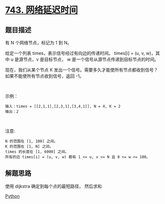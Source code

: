 # [743. 网络延迟时间](https://leetcode-cn.com/problems/network-delay-time/)

## 题目描述

有 N 个网络节点，标记为 1 到 N。

给定一个列表 times，表示信号经过有向边的传递时间。 times[i] = (u, v, w)，其中 u 是源节点，v 是目标节点， w 是一个信号从源节点传递到目标节点的时间。

现在，我们从某个节点 K 发出一个信号。需要多久才能使所有节点都收到信号？如果不能使所有节点收到信号，返回 -1。

 

示例：

    输入：times = [[2,1,1],[2,3,1],[3,4,1]], N = 4, K = 2
    输出：2
 

注意:

    N 的范围在 [1, 100] 之间。
    K 的范围在 [1, N] 之间。
    times 的长度在 [1, 6000] 之间。
    所有的边 times[i] = (u, v, w) 都有 1 <= u, v <= N 且 0 <= w <= 100。

## 解题思路

使用 dijkstra 确定到每个点的最短路径， 然后求和

[Python](743.py)